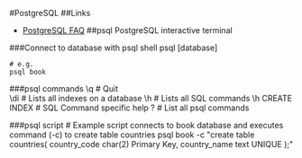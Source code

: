 #PostgreSQL
##Links
- [PostgreSQL FAQ](https://wiki.postgresql.org/wiki/FAQ)
##psql 
PostgreSQL interactive terminal

###Connect to database with psql shell
	psql [database]
	
	# e.g.
	psql book

###psql commands
	\q 						# Quit	
	\di						# Lists all indexes on a database
	\h 						# Lists all SQL commands
	\h CREATE INDEX 		# SQL Command specific help
	\? 						# List all psql commands

###psql script
	# Example script connects to book database and executes command (-c) to create table countries
	psql book -c "create table countries(
							country_code char(2) Primary Key,
							country_name text UNIQUE
						);"
